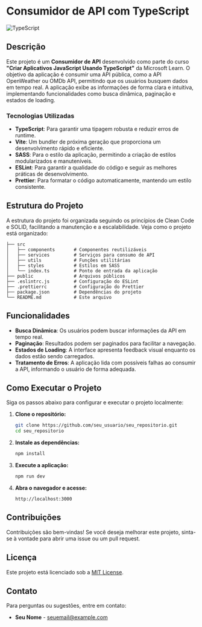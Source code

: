 # Consumidor de API com TypeScript

![TypeScript](https://www.typescriptlang.org/images/logo.svg) <!-- Logo do TypeScript, substitua conforme necessário -->

## Descrição

Este projeto é um **Consumidor de API** desenvolvido como parte do curso **"Criar Aplicativos JavaScript Usando TypeScript"** da Microsoft Learn. O objetivo da aplicação é consumir uma API pública, como a API OpenWeather ou OMDb API, permitindo que os usuários busquem dados em tempo real. A aplicação exibe as informações de forma clara e intuitiva, implementando funcionalidades como busca dinâmica, paginação e estados de loading.

### Tecnologias Utilizadas

- **TypeScript**: Para garantir uma tipagem robusta e reduzir erros de runtime.
- **Vite**: Um bundler de próxima geração que proporciona um desenvolvimento rápido e eficiente.
- **SASS**: Para o estilo da aplicação, permitindo a criação de estilos modularizados e manuteníveis.
- **ESLint**: Para garantir a qualidade do código e seguir as melhores práticas de desenvolvimento.
- **Prettier**: Para formatar o código automaticamente, mantendo um estilo consistente.

## Estrutura do Projeto

A estrutura do projeto foi organizada seguindo os princípios de Clean Code e SOLID, facilitando a manutenção e a escalabilidade. Veja como o projeto está organizado:

```
├── src
│   ├── components       # Componentes reutilizáveis
│   ├── services         # Serviços para consumo de API
│   ├── utils            # Funções utilitárias
│   ├── styles           # Estilos em SASS
│   └── index.ts         # Ponto de entrada da aplicação
├── public               # Arquivos públicos
├── .eslintrc.js         # Configuração do ESLint
├── .prettierrc          # Configuração do Prettier
├── package.json         # Dependências do projeto
└── README.md            # Este arquivo
```

## Funcionalidades

- **Busca Dinâmica**: Os usuários podem buscar informações da API em tempo real.
- **Paginação**: Resultados podem ser paginados para facilitar a navegação.
- **Estados de Loading**: A interface apresenta feedback visual enquanto os dados estão sendo carregados.
- **Tratamento de Erros**: A aplicação lida com possíveis falhas ao consumir a API, informando o usuário de forma adequada.

## Como Executar o Projeto

Siga os passos abaixo para configurar e executar o projeto localmente:

1. **Clone o repositório:**

   ```bash
   git clone https://github.com/seu_usuario/seu_repositorio.git
   cd seu_repositorio
   ```

2. **Instale as dependências:**

   ```bash
   npm install
   ```

3. **Execute a aplicação:**

   ```bash
   npm run dev
   ```

4. **Abra o navegador e acesse:**

   ```
   http://localhost:3000
   ```

## Contribuições

Contribuições são bem-vindas! Se você deseja melhorar este projeto, sinta-se à vontade para abrir uma issue ou um pull request.

## Licença

Este projeto está licenciado sob a [MIT License](LICENSE).

## Contato

Para perguntas ou sugestões, entre em contato:

- **Seu Nome** - seuemail@example.com
